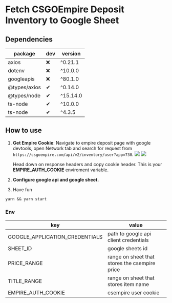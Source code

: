 # Fetch CSGOEmpire Deposit Inventory to Google Sheet

## Dependencies

| package      | dev | version  |
| ------------ | --- | -------- |
| axios        | ❌  | ^0.21.1  |
| dotenv       | ❌  | ^10.0.0  |
| googleapis   | ❌  | ^80.1.0  |
| @types/axios | ✔   | ^0.14.0  |
| @types/node  | ✔   | ^15.14.0 |
| ts-node      | ✔   | ^10.0.0  |
| ts-node      | ✔   | ^4.3.5   |

## How to use

1. **Get Empire Cookie**: Navigate to empire deposit page with google devtools, open Network tab and search for request from `https://csgoempire.com/api/v2/inventory/user?app=730`.
   ![](https://i.imgur.com/81ZnCp7.png)
   ![](https://i.imgur.com/m1AvhCs.png)

   Head down on response headers and copy cookie header. This is your **EMPIRE_AUTH_COOKIE** enviroment variable.

2. **Configure google api and google sheet.**
3. Have fun

```shell
yarn && yarn start
```

### Env

| key                            | value                                         |
| ------------------------------ | --------------------------------------------- |
| GOOGLE_APPLICATION_CREDENTIALS | path to google api client credentials         |
| SHEET_ID                       | google sheets id                              |
| PRICE_RANGE                    | range on sheet that stores the csempire price |
| TITLE_RANGE                    | range on sheet that stores item name          |
| EMPIRE_AUTH_COOKIE             | csempire user cookie                          |
